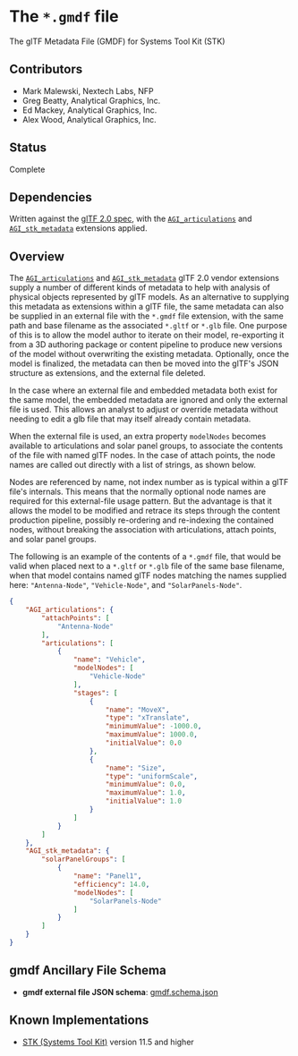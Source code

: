 # The `*.gmdf` file

The glTF Metadata File (GMDF) for Systems Tool Kit (STK)

## Contributors

* Mark Malewski, Nextech Labs, NFP
* Greg Beatty, Analytical Graphics, Inc.
* Ed Mackey, Analytical Graphics, Inc.
* Alex Wood, Analytical Graphics, Inc.

## Status

Complete

## Dependencies

Written against the [glTF 2.0 spec](https://github.com/KhronosGroup/glTF), with the [`AGI_articulations`](https://github.com/KhronosGroup/glTF/tree/master/extensions/2.0/Vendor/AGI_articulations) and [`AGI_stk_metadata`](https://github.com/KhronosGroup/glTF/tree/master/extensions/2.0/Vendor/AGI_stk_metadata) extensions applied.

## Overview

The [`AGI_articulations`](https://github.com/KhronosGroup/glTF/tree/master/extensions/2.0/Vendor/AGI_articulations) and [`AGI_stk_metadata`](https://github.com/KhronosGroup/glTF/tree/master/extensions/2.0/Vendor/AGI_stk_metadata) glTF 2.0 vendor extensions supply a number of different kinds of metadata to help with analysis of physical objects represented by glTF models.  As an alternative to supplying this metadata as extensions within a glTF file, the same metadata can also be supplied in an external file with the `*.gmdf` file extension, with the same path and base filename as the associated `*.gltf` or `*.glb` file.  One purpose of this is to allow the model author to iterate on their model, re-exporting it from a 3D authoring package or content pipeline to produce new versions of the model without overwriting the existing metadata.  Optionally, once the model is finalized, the metadata can then be moved into the glTF's JSON structure as extensions, and the external file deleted.

In the case where an external file and embedded metadata both exist for the same model, the embedded metadata are ignored and only the external file is used.  This allows an analyst to adjust or override metadata without needing to edit a glb file that may itself already contain metadata.

When the external file is used, an extra property `modelNodes` becomes available to articulations and solar panel groups, to associate the contents of the file with named glTF nodes.  In the case of attach points, the node names are called out directly with a list of strings, as shown below.

Nodes are referenced by name, not index number as is typical within a glTF file's internals.  This means that the normally optional node names are required for this external-file usage pattern.  But the advantage is that it allows the model to be modified and retrace its steps through the content production pipeline, possibly re-ordering and re-indexing the contained nodes, without breaking the association with articulations, attach points, and solar panel groups.

The following is an example of the contents of a `*.gmdf` file, that would be valid when placed next to a `*.gltf` or `*.glb` file of the same base filename, when that model contains named glTF nodes matching the names supplied here: `"Antenna-Node"`, `"Vehicle-Node"`, and `"SolarPanels-Node"`.

```json
{
    "AGI_articulations": {
        "attachPoints": [
            "Antenna-Node"
        ],
        "articulations": [
            {
                "name": "Vehicle",
                "modelNodes": [
                    "Vehicle-Node"
                ],
                "stages": [
                    {
                        "name": "MoveX",
                        "type": "xTranslate",
                        "minimumValue": -1000.0,
                        "maximumValue": 1000.0,
                        "initialValue": 0.0
                    },
                    {
                        "name": "Size",
                        "type": "uniformScale",
                        "minimumValue": 0.0,
                        "maximumValue": 1.0,
                        "initialValue": 1.0
                    }
                ]
            }
        ]
    },
    "AGI_stk_metadata": {
        "solarPanelGroups": [
            {
                "name": "Panel1",
                "efficiency": 14.0,
                "modelNodes": [
                    "SolarPanels-Node"
                ]
            }
        ]
    }
}
```

## gmdf Ancillary File Schema

- **gmdf external file JSON schema**: [gmdf.schema.json](schema/gmdf.schema.json)

## Known Implementations

* [STK (Systems Tool Kit)](https://www.agi.com/products/engineering-tools) version 11.5 and higher
